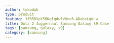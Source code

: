 ```yaml
---
author: tokodab
type: product
featimg: 1fR5DVpY5BKglgdw1VUno3-ADabeLqN_w
title: Dota 2 Juggernaut Samsung Galaxy S9 Case
tags: [samsung, galaxy, s9]
category: [samsung]
---
```

